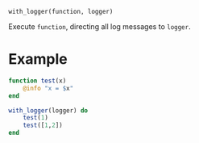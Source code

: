 ```
with_logger(function, logger)
```

Execute `function`, directing all log messages to `logger`.

# Example

```julia
function test(x)
    @info "x = $x"
end

with_logger(logger) do
    test(1)
    test([1,2])
end
```
